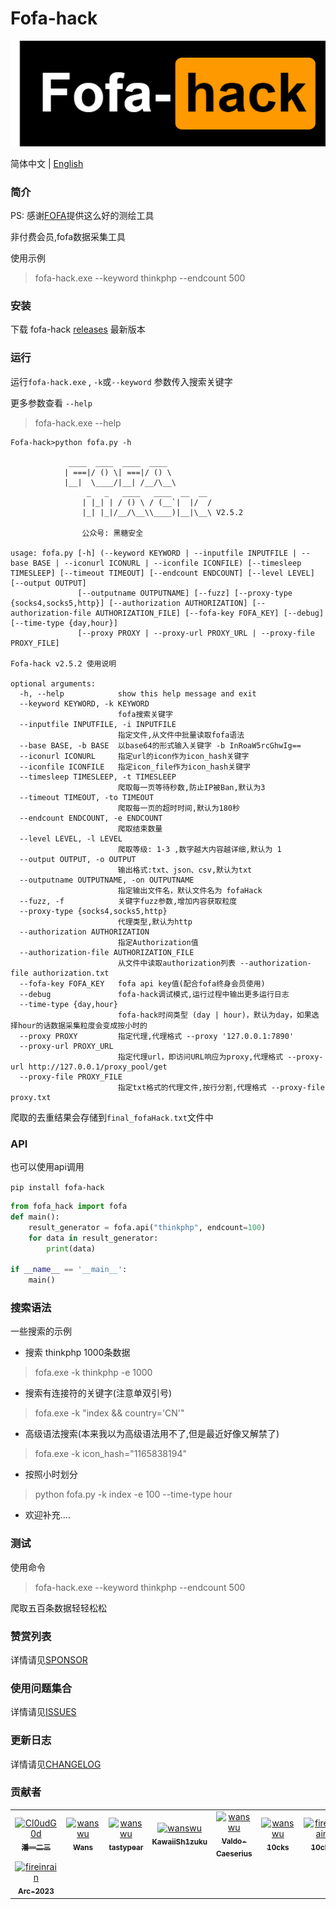 # Fofa-hack

![Fofa-hack](./images/logo.png)

简体中文 | [English](./docs/EN_README.md)


### 简介

PS: 感谢[FOFA](https://fofa.info/)提供这么好的测绘工具

非付费会员,fofa数据采集工具

使用示例
> fofa-hack.exe --keyword thinkphp --endcount 500


### 安装

下载 fofa-hack [releases](https://github.com/Cl0udG0d/Fofa-hack/releases) 最新版本

### 运行

运行`fofa-hack.exe` , `-k`或`--keyword` 参数传入搜索关键字

更多参数查看 `--help`

> fofa-hack.exe --help

```shell
Fofa-hack>python fofa.py -h                                

             ____  ____  ____  ____      
            | ===|/ () \| ===|/ () \     
            |__|  \____/|__| /__/\__\    
                 _   _   ____   ____  __  __ 
                | |_| | / () \ / (__`|  |/  /
                |_| |_|/__/\__\\____)|__|\__\ V2.5.2

                公众号: 黑糖安全
            
usage: fofa.py [-h] (--keyword KEYWORD | --inputfile INPUTFILE | --base BASE | --iconurl ICONURL | --iconfile ICONFILE) [--timesleep TIMESLEEP] [--timeout TIMEOUT] [--endcount ENDCOUNT] [--level LEVEL] [--output OUTPUT]
               [--outputname OUTPUTNAME] [--fuzz] [--proxy-type {socks4,socks5,http}] [--authorization AUTHORIZATION] [--authorization-file AUTHORIZATION_FILE] [--fofa-key FOFA_KEY] [--debug] [--time-type {day,hour}]
               [--proxy PROXY | --proxy-url PROXY_URL | --proxy-file PROXY_FILE]

Fofa-hack v2.5.2 使用说明

optional arguments:
  -h, --help            show this help message and exit
  --keyword KEYWORD, -k KEYWORD
                        fofa搜索关键字
  --inputfile INPUTFILE, -i INPUTFILE
                        指定文件,从文件中批量读取fofa语法
  --base BASE, -b BASE  以base64的形式输入关键字 -b InRoaW5rcGhwIg==
  --iconurl ICONURL     指定url的icon作为icon_hash关键字
  --iconfile ICONFILE   指定icon_file作为icon_hash关键字
  --timesleep TIMESLEEP, -t TIMESLEEP
                        爬取每一页等待秒数,防止IP被Ban,默认为3
  --timeout TIMEOUT, -to TIMEOUT
                        爬取每一页的超时时间,默认为180秒
  --endcount ENDCOUNT, -e ENDCOUNT
                        爬取结束数量
  --level LEVEL, -l LEVEL
                        爬取等级: 1-3 ,数字越大内容越详细,默认为 1
  --output OUTPUT, -o OUTPUT
                        输出格式:txt、json、csv,默认为txt
  --outputname OUTPUTNAME, -on OUTPUTNAME
                        指定输出文件名，默认文件名为 fofaHack
  --fuzz, -f            关键字fuzz参数,增加内容获取粒度
  --proxy-type {socks4,socks5,http}
                        代理类型,默认为http
  --authorization AUTHORIZATION
                        指定Authorization值
  --authorization-file AUTHORIZATION_FILE
                        从文件中读取authorization列表 --authorization-file authorization.txt
  --fofa-key FOFA_KEY   fofa api key值(配合fofa终身会员使用)
  --debug               fofa-hack调试模式,运行过程中输出更多运行日志
  --time-type {day,hour}
                        fofa-hack时间类型 (day | hour)，默认为day，如果选择hour的话数据采集粒度会变成按小时的
  --proxy PROXY         指定代理,代理格式 --proxy '127.0.0.1:7890'
  --proxy-url PROXY_URL
                        指定代理url，即访问URL响应为proxy,代理格式 --proxy-url http://127.0.0.1/proxy_pool/get
  --proxy-file PROXY_FILE
                        指定txt格式的代理文件,按行分割,代理格式 --proxy-file proxy.txt
```

爬取的去重结果会存储到`final_fofaHack.txt`文件中

### API

也可以使用api调用

`pip install fofa-hack`

```python
from fofa_hack import fofa
def main():
    result_generator = fofa.api("thinkphp", endcount=100)
    for data in result_generator:
        print(data)

if __name__ == '__main__':
    main()
```

### 搜索语法
一些搜索的示例

+ 搜索 thinkphp 1000条数据
> fofa.exe -k thinkphp -e 1000

+ 搜索有连接符的关键字(注意单双引号)
> fofa.exe -k "index && country='CN'"

+ 高级语法搜索(本来我以为高级语法用不了,但是最近好像又解禁了)
> fofa.exe -k icon_hash="1165838194"

+ 按照小时划分
> python fofa.py -k index -e 100  --time-type hour

+ 欢迎补充....

### 测试

使用命令 

> fofa-hack.exe --keyword thinkphp --endcount 500

爬取五百条数据轻轻松松

### 赞赏列表

详情请见[SPONSOR](docs/SPONSOR.md)

### 使用问题集合

详情请见[ISSUES](https://github.com/Cl0udG0d/Fofa-hack/issues)

### 更新日志

详情请见[CHANGELOG](docs/CHANGELOG.md)


### 贡献者

<table>
<tr>
    <td align="center">
        <a href="https://github.com/Cl0udG0d">
            <img src="https://avatars.githubusercontent.com/u/45556496?v=4" width="100;" alt="Cl0udG0d"/>
            <br />
            <sub><b>潘一二三</b></sub>
        </a>
    </td>
    <td align="center">
        <a href="https://github.com/wanswu">
            <img src="https://avatars.githubusercontent.com/u/49047734?v=4" width="100;" alt="wanswu"/>
            <br />
            <sub><b>Wans</b></sub>
        </a>
    </td>
    <td align="center">
        <a href="https://github.com/tastypear">
            <img src="https://avatars.githubusercontent.com/u/1382667?v=4" width="100;" alt="wanswu"/>
            <br />
            <sub><b>tastypear</b></sub>
        </a>
    </td>
    <td align="center">
        <a href="https://github.com/KawaiiSh1zuku">
            <img src="https://avatars.githubusercontent.com/u/51824296?v=4" width="100;" alt="wanswu"/>
            <br />
            <sub><b>KawaiiSh1zuku</b></sub>
        </a>
    </td>
    <td align="center">
        <a href="https://github.com/Valdo-Caeserius">
            <img src="https://avatars.githubusercontent.com/u/148833225?v=4" width="100;" alt="wanswu"/>
            <br />
            <sub><b>Valdo-Caeserius</b></sub>
        </a>
    </td>
    <td align="center">
        <a href="https://github.com/10cks">
            <img src="https://avatars.githubusercontent.com/u/47177550?v=4" width="100;" alt="wanswu"/>
            <br />
            <sub><b>10cks</b></sub>
        </a>
    </td>
<td align="center">
        <a href="https://github.com/fireinrain">
            <img src="https://avatars.githubusercontent.com/u/14249262?v=4" width="100;" alt="fireinrain"/>
            <br />
            <sub><b>10cks</b></sub>
        </a>
    </td>
</tr>
<tr>
<td align="center">
        <a href="https://github.com/Arc-2023">
            <img src="https://avatars.githubusercontent.com/u/64178177?v=4" width="100;" alt="fireinrain"/>
            <br />
            <sub><b>Arc-2023</b></sub>
        </a>
    </td>
</tr>
</table>
